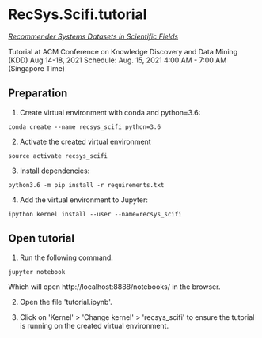 # RecSys.Scifi.tutorial

[*Recommender Systems Datasets in Scientific Fields*](https://lasigebiotm.github.io/RecSys.Scifi/)

Tutorial at ACM Conference on Knowledge Discovery and Data Mining (KDD)
Aug 14-18, 2021 Schedule: Aug. 15, 2021 4:00 AM - 7:00 AM (Singapore Time)


## Preparation

1. Create virtual environment with conda and python=3.6:

```
conda create --name recsys_scifi python=3.6
```

2. Activate the created virtual environment

```
source activate recsys_scifi
```

3. Install dependencies:

```
python3.6 -m pip install -r requirements.txt
```

4. Add the virtual environment to Jupyter:

```
ipython kernel install --user --name=recsys_scifi
```

## Open tutorial

1. Run the following command:

```
jupyter notebook
```

Which will open http://localhost:8888/notebooks/ in the browser.

2. Open the file 'tutorial.ipynb'.

3. Click on 'Kernel' > 'Change kernel' > 'recsys_scifi' to ensure the tutorial is running on the created virtual environment.
